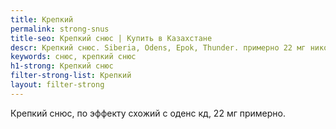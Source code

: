 ```yaml
---
title: Крепкий
permalink: strong-snus
title-seo: Крепкий снюс | Купить в Казахстане
descr: Крепкий снюс. Siberia, Odens, Epok, Thunder. примерно 22 мг никотина.
keywords: снюс, крепкий снюс
h1-strong: Крепкий снюс
filter-strong-list: Крепкий
layout: filter-strong
---
```


Крепкий снюс, по эффекту схожий с оденс кд, 22 мг примерно.
